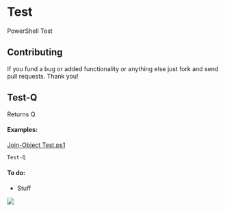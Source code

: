 # Test
PowerShell Test

## Contributing
If you fund a bug or added functionality or anything else just fork and send pull requests. Thank you!

## Test-Q
Returns Q

#### Examples:
[Join-Object Test.ps1](https://github.com/ili101/Tests/blob/master/Examples/Test-Q.Examples.ps1)
```PowerShell
Test-Q
```

#### To do:
* Stuff

![](https://raw.githubusercontent.com/ili101/Test/master/Examples/Example1.png)

